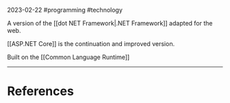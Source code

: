 2023-02-22
#programming #technology 

A version of the [[dot NET Framework|.NET Framework]] adapted for the web.

[[ASP.NET Core]] is the continuation and improved version.

Built on the [[Common Language Runtime]]



---
# References
